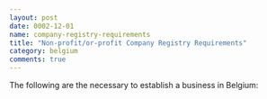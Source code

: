 ```yaml
---
layout: post
date: 0002-12-01
name: company-registry-requirements
title: "Non-profit/or-profit Company Registry Requirements"
category: belgium
comments: true
---
```


The following are the necessary to establish a business in Belgium: 
